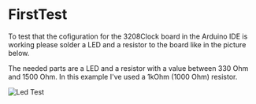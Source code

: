 FirstTest
===========

To test that the cofiguration for the 3208Clock board in the Arduino IDE is working please solder a LED and a resistor to the board like in the picture below.

The needed parts are a LED and a resistor with a value between 330 Ohm and 1500 Ohm. In this example I've used a 1kOhm (1000 Ohm) resistor.

![Led Test](https://raw.github.com/TMuel1123/3208clock/master/ArduinoSketches/img/LedTest.jpg)
